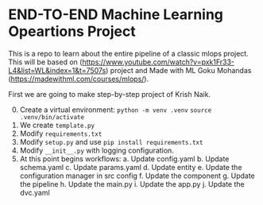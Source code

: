 # END-TO-END Machine Learning Opeartions Project

This is a repo to learn about the entire pipeline of a classic mlops project. This will be based on (https://www.youtube.com/watch?v=pxk1Fr33-L4&list=WL&index=1&t=7507s) project and Made with ML Goku Mohandas (https://madewithml.com/courses/mlops/).

First we are going to make step-by-step project of Krish Naik.

0. Create a virtual environment: 
    `python -m venv .venv`
    `source .venv/bin/activate`
1. We create `template.py`
2. Modify `requirements.txt`
3. Modify `setup.py` and use `pip install requirements.txt`
4. Modify `__init__.py` with logging configuration.
5. At this point begins workflows:
    a. Update config.yaml
    b. Update schema.yaml
    c. Update params.yaml
    d. Update entity
    e. Update the configuration manager in src config
    f. Update the component
    g. Update the pipeline
    h. Update the main.py
    i. Update the app.py
    j. Update the dvc.yaml
